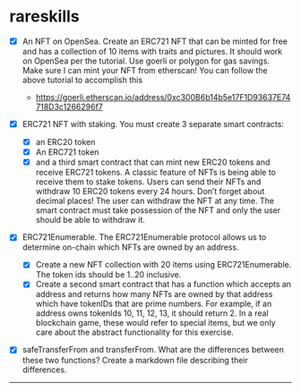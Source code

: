# rareskills

- [x] An NFT on OpenSea. Create an ERC721 NFT that can be minted for free and has a collection of 10 items with traits and pictures. It should work on OpenSea per the tutorial. Use goerli or polygon for gas savings. Make sure I can mint your NFT from etherscan! You can follow the above tutorial to accomplish this

  - https://goerli.etherscan.io/address/0xc300B6b14b5e17F1D93637E74718D3c1266296f7

- [x] ERC721 NFT with staking. You must create 3 separate smart contracts:

  - [x] an ERC20 token
  - [x] An ERC721 token
  - [x] and a third smart contract that can mint new ERC20 tokens and receive ERC721 tokens. A classic feature of NFTs is being able to receive them to stake tokens. Users can send their NFTs and withdraw 10 ERC20 tokens every 24 hours. Don’t forget about decimal places! The user can withdraw the NFT at any time. The smart contract must take possession of the NFT and only the user should be able to withdraw it.

- [x] ERC721Enumerable. The ERC721Enumerable protocol allows us to determine on-chain which NFTs are owned by an address.

  - [x] Create a new NFT collection with 20 items using ERC721Enumerable. The token ids should be 1..20 inclusive.
  - [x] Create a second smart contract that has a function which accepts an address and returns how many NFTs are owned by that address which have tokenIDs that are prime numbers. For example, if an address owns tokenIds 10, 11, 12, 13, it should return 2. In a real blockchain game, these would refer to special items, but we only care about the abstract functionality for this exercise.

- [x] safeTransferFrom and transferFrom. What are the differences between these two functions? Create a markdown file describing their differences.

---
